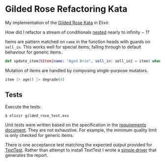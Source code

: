 # Gilded Rose Refactoring Kata

My implementation of the [Gilded Rose Kata][kata] in Elixir.

How did I refactor a stream of conditionals [nested](gilded_rose.ex@baf5972) nearly to infinity − 1?

Items are pattern matched on `name` in the function heads with guards on `sell_in`. This works well for special items; falling through to default behaviour for generic items.

```elixir
def update_item(%Item{name: "Aged Brie", sell_in: sell_in} = item) when sell_in <= 0 do
```

Mutation of items are handled by composing single-purpose mutators.

```elixir
item |> age() |> degrade(4)
```

## Tests

Execute the tests:

```
$ elixir gilded_rose_test.exs
```

Unit tests were written based on the specification in the [requirements document](gilded_rose_requirements.txt). They are not exhaustive. For example, the minimum quality limit is only checked for generic items.

There is one acceptance test matching the expected output provided for [TextTest][texttest]. Rather than attempt to install TextTest I wrote a [simple driver](gilded_rose_driver.ex) that generates the report.



[kata]: https://github.com/emilybache/GildedRose-Refactoring-Kata
[texttest]: https://github.com/emilybache/GildedRose-Refactoring-Kata/tree/master/texttests
